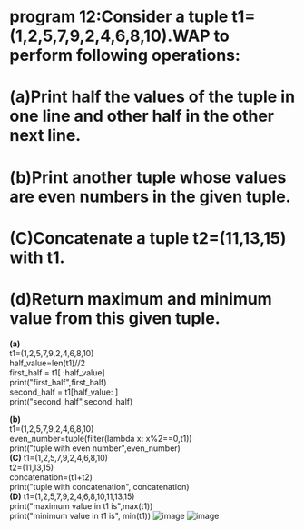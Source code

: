 # program 12:Consider a tuple t1=(1,2,5,7,9,2,4,6,8,10).WAP to perform following operations:
# (a)Print half the values of the tuple in one line and other half in the other next line.
# (b)Print another tuple whose values are even numbers in the given tuple.
# (C)Concatenate a tuple t2=(11,13,15) with t1.
# (d)Return maximum and minimum value from this given tuple.

**(a)**
<br>
t1=(1,2,5,7,9,2,4,6,8,10)
<br>
half_value=len(t1)//2
<br>
first_half = t1[ :half_value]
<br>
print("first_half",first_half)
<br>
second_half = t1[half_value: ]
<br>
print("second_half",second_half)

**(b)**
<br>
t1=(1,2,5,7,9,2,4,6,8,10)
<br>
even_number=tuple(filter(lambda x: x%2==0,t1))
<br>
print("tuple with even number",even_number)
<br>
**(C)**
t1=(1,2,5,7,9,2,4,6,8,10)
<BR>
t2=(11,13,15)
<BR>
concatenation=(t1+t2)
<BR>
print("tuple with concatenation", concatenation)
<BR>
**(D)**
t1=(1,2,5,7,9,2,4,6,8,10,11,13,15)
<BR>
print("maximum value in t1 is",max(t1))
<BR>
print("minimum value in t1 is", min(t1))
![image](https://github.com/user-attachments/assets/c0beb004-a49e-4a9f-98a2-cb62f66e0f1c)
![image](https://github.com/user-attachments/assets/d00a4884-618a-46ed-886b-8a6166dc7cc2)






